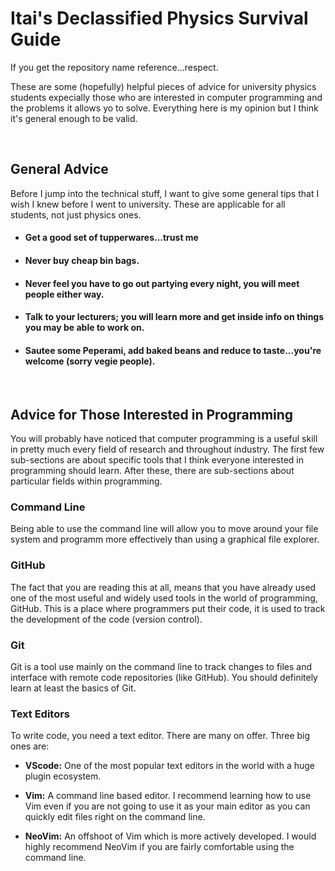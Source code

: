 # Itai's Declassified Physics Survival Guide
If you get the repository name reference...respect.

These are some (hopefully) helpful pieces of advice for university physics students expecially those who are interested in computer programming and the problems it allows yo to solve. Everything here is my opinion but I think it's general enough to be valid.

<br>

## General Advice
Before I jump into the technical stuff, I want to give some general tips that I wish I knew before I went to university. These are applicable for all students, not just physics ones.

 - #### Get a good set of tupperwares...trust me
 - #### Never buy cheap bin bags.
 - #### Never feel you have to go out partying every night, you will meet people either way.
 - #### Talk to your lecturers; you will learn more and get inside info on things you may be able to work on.
 - #### Sautee some Peperami, add baked beans and reduce to taste...you're welcome (sorry vegie people).

<br>

 ## Advice for Those Interested in Programming

 You will probably have noticed that computer programming is a useful skill in pretty much every field of research and throughout industry. The first few sub-sections are about specific tools that I think everyone interested in programming should learn. After these, there are sub-sections about particular fields within programming.

 ### Command Line
 Being able to use the command line will allow you to move around your file system and programm more effectively than using a graphical file explorer.

 ### GitHub
 The fact that you are reading this at all, means that you have already used one of the most useful and widely used tools in the world of programming, GitHub. This is a place where programmers put their code, it is used to track the development of the code (version control). 

 ### Git
 Git is a tool use mainly on the command line to track changes to files and interface with remote code repositories (like GitHub). You should definitely learn at least the basics of Git.

 ### Text Editors
 To write code, you need a text editor. There are many on offer. Three big ones are:

  - **VScode:** One of the most popular text editors in the world with a huge plugin ecosystem.

  - **Vim:** A command line based editor. I recommend learning how to use Vim even if you are not going to use it as your main editor as you can quickly edit files right on the command line.

  - **NeoVim:** An offshoot of Vim which is more actively developed. I would highly recommend NeoVim if you are fairly comfortable using the command line.
  
